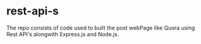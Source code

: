 # rest-api-s
The repo consists of code used to built the post webPage like Quora using Rest API's alongwith Express.js and Node.js. 
